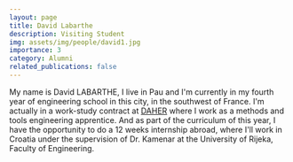 ```yaml
---
layout: page
title: David Labarthe
description: Visiting Student
img: assets/img/people/david1.jpg
importance: 3
category: Alumni
related_publications: false
---
```


My name is David LABARTHE, I live in Pau and I'm currently in my fourth year of engineering school in this city, in the southwest of France. I'm actually in a work-study contract at <a href="https://www.daher.com/en/">DAHER</a> where I work as a methods and tools engineering apprentice. And as part of the curriculum of this year, I have the opportunity to do a 12 weeks internship abroad, where I'll work in Croatia under the supervision of Dr. Kamenar at the University of Rijeka, Faculty of Engineering.
